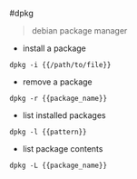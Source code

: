 #dpkg

> debian package manager

- install a package

`dpkg -i {{/path/to/file}}`

- remove a package

`dpkg -r {{package_name}}`

- list installed packages

`dpkg -l {{pattern}}`

- list package contents

`dpkg -L {{package_name}}`
